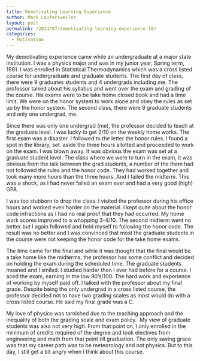 ```yaml
---
title: Demotivating Learning Experience
author: Mark Laufersweiler
layout: post
permalink: /2014/07/demotivating-learning-experience-10/
categories:
  - Motivation
---
```

My demotivating experience came while an undergraduate at a major state institution. I was a physics major and was in my junior year, Spring term, 1981. I was enrolled in Statistical Thermodynamics which was a cross listed course for undergraduate and graduate students. The first day of class, there were 9 graduates students and 4 undergrads including me. The professor talked about his syllabus and went over the exam and grading of the course. His exams were to be take home closed book and had a time limit. We were on the honor system to work alone and obey the rules as set up by the honor system. The second class, there were 9 graduate students and only one undergrad, me.

Since there was only one undergrad (me), the professor decided to teach at the graduate level. I was lucky to get 2/10 on the weekly home works. The first exam was a disaster. I followed to the letter the honor rules. I found a spot in the library, set  aside the three hours allotted and proceeded to work on the exam. I was blown away. It was obvious the exam was set at a graduate student level. The class where we were to turn in the exam, it was obvious from the talk between the grad students, a number of the them had not followed the rules and the honor code. They had worked together and took many more hours than the three hours. And I failed the midterm. This was a shock, as I had never failed an exam ever and had a very good (high) GPA.

I was too stubborn to drop the class. I visited the professor during his office hours and worked even harder on the material. I kept quite about the honor code infractions as I had no real proof that they had occurred. My home work scores improved to a whopping 3-4/10. The second midterm went no better but I again followed and held myself to following the honor code. The result was no better and I was convinced that most the graduate students in the course were not keeping the honor code for the take home exams.

The time came for the final and while it was thought that the final would be a take home like the midterms, the professor has some conflict and decided on holding the exam during the scheduled time. The graduate students moaned and I smiled. I studied harder then I ever had before for a course. I aced the exam, earning in the low 90&#8217;s/100. The hard work and experience of working by myself paid off. I talked with the professor about my final grade. Despite being the only undergrad in a cross listed course, the professor decided not to have two grading scales as most would do with a cross listed course. He said my final grade was a C.

My love of physics was tarnished due to the teaching approach and the inequality of both the grading scale and exam policy.  My view of graduate students was also not very high. From that point on, I only enrolled in the minimum of credits required of the degree and took electives from engineering and math from that point till graduation. The only saving grace was that my career path was to be meteorology and not physics. But to this day, I still get a bit angry when I think about this course.
